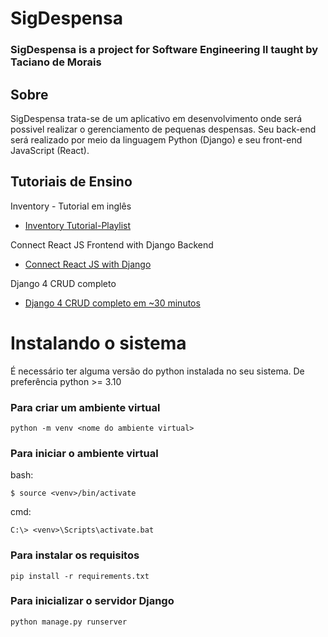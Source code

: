 # SigDespensa
### SigDespensa is a project for Software Engineering II taught by Taciano de Morais

## Sobre
SigDespensa trata-se de um aplicativo em desenvolvimento onde será possivel realizar o gerenciamento de pequenas despensas. Seu back-end será realizado por meio da linguagem Python (Django) e seu front-end JavaScript (React).


## Tutoriais de Ensino

Inventory - Tutorial em inglês

* [Inventory Tutorial-Playlist](https://www.youtube.com/watch?v=RE72oSx5ivI&list=PLo7TNe_pEoMXb9GyzueM7516fOR0gPxNX)

Connect React JS Frontend with Django Backend

* [Connect React JS with Django](https://www.youtube.com/watch?v=tiungJDoQyA)

Django 4 CRUD completo
* [Django 4 CRUD completo em ~30 minutos](https://www.youtube.com/watch?v=GGBzMpIAgz4) 

# Instalando o sistema
É necessário ter alguma versão do python instalada no seu sistema. De preferência python >= 3.10

### Para criar um ambiente virtual
```
python -m venv <nome do ambiente virtual>
```

### Para iniciar o ambiente virtual

bash:
```
$ source <venv>/bin/activate
```
cmd:
```
C:\> <venv>\Scripts\activate.bat
```

### Para instalar os requisitos

```
pip install -r requirements.txt
```

### Para inicializar o servidor Django
```
python manage.py runserver
```
